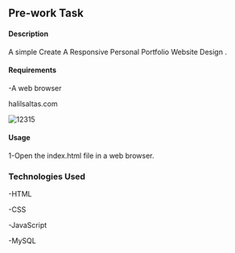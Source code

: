 ## Pre-work Task


#### Description

A simple Create A Responsive Personal Portfolio Website Design .

#### Requirements

-A web browser 

halilsaltas.com


![12315](https://github.com/halilibrahimsaltas/WebSite/assets/82754847/474292b3-5fd9-497c-ab72-45949fa93c7a)

#### Usage

1-Open the index.html file in a web browser.

### Technologies Used

-HTML

-CSS

-JavaScript

-MySQL
